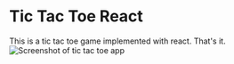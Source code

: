 # Tic Tac Toe React

This is a tic tac toe game implemented with react. That's it.
![Screenshot of tic tac toe app](https://i.imgur.com/JW6ohjv.png "Screenshot of tic tac toe app")
